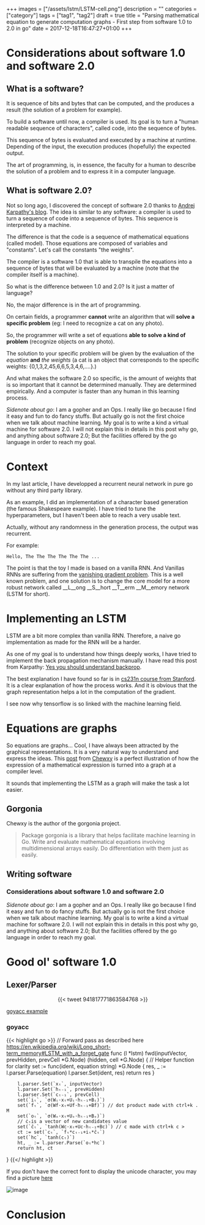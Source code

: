+++
images = ["/assets/lstm/LSTM-cell.png"]
description = ""
categories = ["category"]
tags = ["tag1", "tag2"]
draft = true
title = "Parsing mathematical equation to generate computation graphs - First step from software 1.0 to 2.0 in go"
date = 2017-12-18T16:47:27+01:00
+++


# Considerations about software 1.0 and software 2.0

## What is a software?

It is sequence of bits and bytes that can be computed, and the produces a result (the solution of a problem for example). 

To build a software until now, a compiler is used. Its goal is to turn a "human readable sequence of characters", called code, into the sequence of bytes. 

This sequence of bytes is evaluated and executed by a machine at runtime. Depending of the input, the execution produces (hopefully) the expected output.

The art of programming, is, in essence, the faculty for a human to describe the solution of a problem and to express it in a computer language. 

## What is software 2.0?

Not so long ago, I discovered the concept of software 2.0 thanks to [Andrej Karpathy's blog](https://medium.com/@karpathy/software-2-0-a64152b37c35).
The idea is similar to any software: a compiler is used to turn a sequence of code into a sequence of bytes. This sequence is interpreted by a machine.

The difference is that the code is a sequence of mathematical equations (called model). Those equations are composed of variables and "constants". Let's call the constants "the weights".

The compiler is a software 1.0 that is able to transpile the equations into a sequence of bytes that will be evaluated by a machine (note that the compiler itself is a machine).

So what is the difference between 1.0 and 2.0? Is it just a matter of language?

No, the major difference is in the art of programming. 

On certain fields, a programmer __cannot__ write an algorithm that will __solve a specific problem__ (eg: I need to recognize a cat on any photo).

So, the programmer will write a set of equations __able to solve a kind of problem__ (recognize objects on any photo). 

The solution to your specific problem will be given by the evaluation of the _equation_ __and__ _the weights_ (a cat is an object that corresponds to the specific weights: {0,1,3,2,45,6,6,5,3,4,6,....}.)

And what makes the software 2.0 so specific, is the amount of weights that is so important that it cannot be determined manually. They are determined empirically. And a computer is faster than any human in this learning process.



_Sidenote about go_: I am a gopher and an Ops. I really like go because I find it easy and fun to do fancy stuffs. But actually go is not the first choice when we talk about machine learning. My goal is to write a kind a virtual machine for software 2.0. I will not explain this in details in this post why go, and anything about software 2.0; But the facilities offered by the go language in order to reach my goal.

# Context
In my last article, I have developped a recurrent neural network in pure go without any third party library.

As an example, I did an implementation of a character based generation (the famous Shakespeare example).
I have tried to tune the hyperparameters, but I haven't been able to reach a very usable text.

Actually, without any randomness in the generation process, the output was recurrent.

For example: 

```
Hello, The The The The The The ...
```


The point is that the toy I made is based on a vanilla RNN. And Vanillas RNNs are suffering from the [vanishing gradient problem](https://en.wikipedia.org/wiki/Vanishing_gradient_problem).
This is a well known problem, and one solution is to change the core model for a more robust network called __L__ong __S__hort __T__erm __M__emory network (LSTM for short).

# Implementing an LSTM

LSTM are a bit more complex than vanilla RNN. Therefore, a naive go implementation as made for the RNN will be a harder.

As one of my goal is to understand how things deeply works, I have tried to implement the back propagation mechanism manually.
I have read this post from Karpathy: [Yes you should understand backprop](https://medium.com/@karpathy/yes-you-should-understand-backprop-e2f06eab496b).

The best explanation I have found so far is in [cs231n course from Stanford](http://cs231n.github.io/optimization-2/).
It is a clear explanation of how the process works. And it is obvious that the graph representation helps a lot in the computation of the gradient.

I see now why tensorflow is so linked with the machine learning field.  

# Equations are graphs

So equations are graphs... Cool, I have always been attracted by the graphical representations. It is a very natural way to understand and express the ideas. This [post](http://gopherdata.io/post/deeplearning_in_go_part_1/) from [Chewxy](https://twitter.com/chewxy) is a perfect illustration of how the expression of a mathematical expression is turned into a graph at a compiler level.

It sounds that implementing the LSTM as a graph will make the task a lot easier. 

## Gorgonia

Chewxy is the author of the gorgonia project. 

> Package gorgonia is a library that helps facilitate machine learning in Go. Write and evaluate mathematical equations involving multidimensional arrays easily. Do differentiation with them just as easily.

## Writing software

### Considerations about software 1.0 and software 2.0

_Sidenote about go_: I am a gopher and an Ops. I really like go because I find it easy and fun to do fancy stuffs. But actually go is not the first choice when we talk about machine learning. My goal is to write a kind a virtual machine for software 2.0. I will not explain this in details in this post why go, and anything about software 2.0; But the facilities offered by the go language in order to reach my goal.

# Good ol' software 1.0

## Lexer/Parser

<center>  
{{< tweet 941817771863584768 >}}
</center>

[goyacc example](https://github.com/golang/tools/tree/master/cmd/goyacc/testdata/expr)

### goyacc

{{< highlight go >}}
// Forward pass as described here https://en.wikipedia.org/wiki/Long_short-term_memory#LSTM_with_a_forget_gate
func (l *lstm) fwd(inputVector, prevHidden, prevCell *G.Node) (hidden, cell *G.Node) {
        // Helper function for clarity
        set := func(ident, equation string) *G.Node {
                res, _ := l.parser.Parse(equation)
                l.parser.Set(ident, res)
                return res 
        } 

        l.parser.Set(`xₜ`, inputVector)
        l.parser.Set(`hₜ₋₁`, prevHidden)
        l.parser.Set(`cₜ₋₁`, prevCell)
        set(`iₜ`, `σ(Wᵢ·xₜ+Uᵢ·hₜ₋₁+Bᵢ)`)
        set(`fₜ`, `σ(Wf·xₜ+Uf·hₜ₋₁+Bf)`) // dot product made with ctrl+k . M
        set(`oₜ`, `σ(Wₒ·xₜ+Uₒ·hₜ₋₁+Bₒ)`)
        // ċₜis a vector of new candidates value
        set(`ĉₜ`, `tanh(Wc·xₜ+Uc·hₜ₋₁+Bc)`) // c made with ctrl+k c >
        ct := set(`cₜ`, `fₜ*cₜ₋₁+iₜ*ĉₜ`)
        set(`hc`, `tanh(cₜ)`)
        ht, _ := l.parser.Parse(`oₜ*hc`)
        return ht, ct
}
{{</ highlight >}}

If you don't have the correct font to display the unicode character, you may find a picture [here](/assets/lstm/uni-code.png)

![image](/assets/lstm/LSTM.png)

# Conclusion

